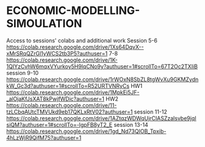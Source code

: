 # ECONOMIC-MODELLING-SIMOULATION
Access to sessions' colabs and additional work
Session 5-6
https://colab.research.google.com/drive/1Xs64DqvX--xMrSRqQZrGl1yWCS2tb3P5?authuser=1 
7-8 
https://colab.research.google.com/drive/1K-1QIYzCvhW6mqxVYurkoy5H9lqCNo9y?authuser=1#scrollTo=67T2Oc2TXIiB
session 9-10
https://colab.research.google.com/drive/1rWOxN8SbZL8tgWvXu9GKMZydnkW_Gc3d?authuser=1#scrollTo=R52URTVNRyCs
HW1
https://colab.research.google.com/drive/1MpkEi5JF-_alOjaKfJsXAT8kPwjfWDic?authuser=1
HW2
https://colab.research.google.com/drive/11-tzLCbqAUtcTMVUkd9eb17QKLxRtV02?authuser=1
session 11-12
https://colab.research.google.com/drive/1AZtqzWDWqUjrCIASZzalsvbe9jqIsiQM?authuser=1#scrollTo=-lgpFB8yT2_E
session 13-14
https://colab.research.google.com/drive/1gd_Nd73QIOB_Tpxib-4hLzWjR9QjfM75?authuser=1 

